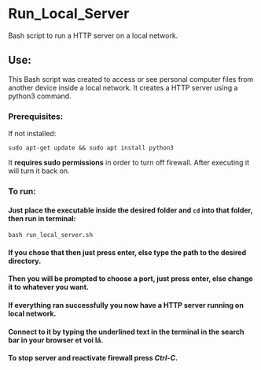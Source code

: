 # Run_Local_Server
Bash script to run a HTTP server on a local network.

## Use:
This Bash script was created to access or see personal computer files from another device inside a local network.
It creates a HTTP server using a python3 command.

### Prerequisites:
If not installed:
```
sudo apt-get update && sudo apt install python3
```
It **requires sudo permissions** in order to turn off firewall. After executing it will turn it back on.

### To run:
#### Just place the executable inside the desired folder and `cd` into that folder, then run in terminal:
```
bash run_local_server.sh
```
#### If you chose that then just press enter, else type the path to the desired directory.

#### Then you will be prompted to choose a port, just press enter, else change it to whatever you want.

#### If everything ran successfully you now have a HTTP server running on local network.
#### Connect to it by typing the **underlined text in the terminal** in the search bar in your browser et voi lá.

#### To stop server and reactivate firewall press **_Ctrl-C_**.


